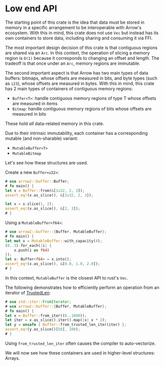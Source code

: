 # Low end API

The starting point of this crate is the idea that data must be stored in memory in a specific
arrangement to be interoperable with Arrow's ecosystem.
With this in mind, this crate does not use `Vec` but instead has its own containers to store data,
including sharing and consuming it via FFI.

The most important design decision of this crate is that contiguous regions are shared via an `Arc`.
In this context, the operation of slicing a memory region is `O(1)` because it corresponds to
changing an offset and length.
The tradeoff is that once under an `Arc`, memory regions are immutable.

The second important aspect is that Arrow has two main types of data buffers:
bitmaps, whose offsets are measured in bits, and byte types (such as `i23`), whose offsets are
measured in bytes.
With this in mind, this crate has 2 main types of containers of contiguous memory regions:

* `Buffer<T>`: handle contiguous memory regions of type T whose offsets are measured in items
* `Bitmap`: handle contiguous memory regions of bits whose offsets are measured in bits

These hold _all_ data-related memory in this crate.

Due to their intrinsic immutability, each container has a corresponding mutable (and non-sharable)
variant:

* `MutableBuffer<T>`
* `MutableBitmap`

Let's see how these structures are used.

Create a new `Buffer<u32>`:

```rust
# use arrow2::buffer::Buffer;
# fn main() {
let x = Buffer::from(&[1u32, 2, 3]);
assert_eq!(x.as_slice(), &[1u32, 2, 3]);

let x = x.slice(1, 2);
assert_eq!(x.as_slice(), &[2, 3]);
# }
```

Using a `MutableBuffer<f64>`:

```rust
# use arrow2::buffer::{Buffer, MutableBuffer};
# fn main() {
let mut x = MutableBuffer::with_capacity(4);
(0..3).for_each(|i| {
    x.push(i as f64)
});
let x: Buffer<f64> = x.into();
assert_eq!(x.as_slice(), &[0.0, 1.0, 2.0]);
# }
```

In this context, `MutableBuffer` is the closest API to rust's `Vec`.

The following demonstrates how to efficiently perform an operation from an iterator of
[TrustedLen][trusted-len-iter]:

```rust
# use std::iter::FromIterator;
# use arrow2::buffer::{Buffer, MutableBuffer};
# fn main() {
let x = Buffer::from_iter((0..1000));
let iter = x.as_slice().iter().map(|x| x * 2);
let y = unsafe { Buffer::from_trusted_len_iter(iter) };
assert_eq!(y.as_slice()[50], 100);
# }
```

Using `from_trusted_len_iter` often causes the compiler to auto-vectorize.

We will now see how these containers are used in higher-level structures: Arrays.


[trusted-len-iter]: https://doc.rust-lang.org/std/iter/trait.TrustedLen.html
